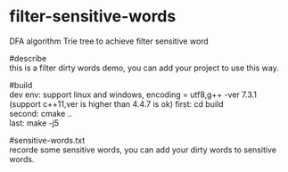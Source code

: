 # filter-sensitive-words
DFA algorithm Trie tree to achieve filter sensitive word

#describe  
this is a filter dirty words demo, you can add your project to use this way.

#build  
dev env: support linux and windows, encoding = utf8,g++ -ver 7.3.1 (support c++11,ver is higher than 4.4.7 is ok)
first:   cd build  
second:  cmake ..  
last:    make -j5  

#sensitive-words.txt  
recorde some sensitive words, you can add your dirty words to sensitive words.

